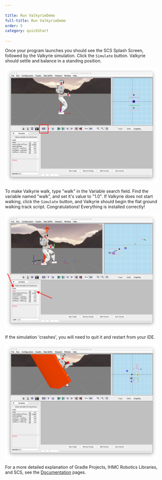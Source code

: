 ```yaml
---

title: Run ValkyrieDemo
full-title: Run ValkyrieDemo
order: 5
category: quickStart

---
```


Once your program launches you should see the SCS Splash Screen, followed by the Valkyrie simulation. Click the `Simulate` button. Valkyrie should settle and balance in a standing position.

![Valkyrie Sim](/resources/images/quickstart/scsValkyrieStanding.png)


<a name="walk"></a>To make Valkyrie walk, type "walk" in the Variable search field. Find the variable named "walk", and set it's value to "1.0". If Valkyrie does not start walking, click the `Simulate` button, and Valkyrie should begin the flat ground walking track script. Congratulations! Everything is installed correctly!

![Walking](/resources/images/quickstart/scsValkyrieWalking.png)

If the simulation 'crashes', you will need to quit it and restart from your IDE.

![Crashing](/resources/images/quickstart/scsValkyrieCrashing.png)

For a more detailed explanation of Gradle Projects, IHMC Robotics Libraries, and SCS, see the [Documentation](/documentation/01-scs/00-tutorials/01-running-a-simulation) pages.
